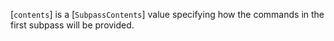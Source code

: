 [`contents`] is a [`SubpassContents`] value specifying how the
commands in the first subpass will be provided.